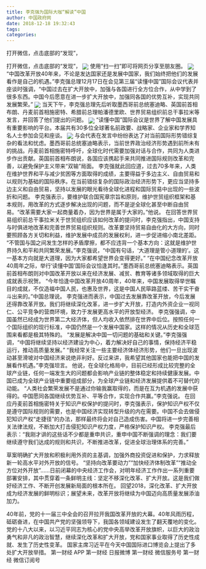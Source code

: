 ```yaml
---
title: 李克强为国际大咖“解读”中国
author: 中国政府网
date: 2018-12-18 19:32:43
tags: 
categories: 
---
```

打开微信，点击底部的“发现”，
<!-- more -->
打开微信，点击底部的“发现”，
<img align="center" border="0" src="http://www.gov.cn/guowuyuan/2018-12/18/5350012/images/8917ed57f4a145f8a9a2133d8a83a61a.jpg" />
使用“扫一扫”即可将网页分享至朋友圈。
<img align="center" border="0" src="http://www.gov.cn/guowuyuan/2018-12/18/5350012/images/aa0114545d9e4650836dce5455652648.jpg" />
“中国改革开放40年来，不论是发达国家还是发展中国家，我们始终把他们的发展看作是自己的机遇。”李克强总理12月17日在会见第三届“读懂中国”国际会议代表并座谈时强调，“中国过去在扩大开放中，加强与各国进行全方位合作，从中学到了很多东西。中国今后愿意在进一步扩大开放中，加强同各国的优势互补，实现共同发展繁荣。”
<img align="center" border="0" src="http://www.gov.cn/guowuyuan/2018-12/18/5350012/images/e51aff0c10d642ecaa17649cde58d488.jpg" />
当天下午，李克强总理先后听取墨西哥前总统塞迪略、英国前首相布朗、丹麦前首相施密特、希腊前总理帕潘德里欧、世界贸易组织前总干事拉米等发言，并回答了他们提出的问题。
<img align="center" border="0" src="http://www.gov.cn/guowuyuan/2018-12/18/5350012/images/8a53650652694a5b8987085187bcca46.jpg" />
“读懂中国”国际会议是世界了解中国发展具有重要影响的平台。本届共有30多位全球著名前政要、战略家、企业家和学界知名人士参加会见和座谈。
<img align="center" border="0" src="http://www.gov.cn/guowuyuan/2018-12/18/5350012/images/d7a8bb38f20c4e91b441940cde3c29df.jpg" />
与会代表在发言中纷纷表达了对当前国际形势错综复杂的看法和忧虑。墨西哥前总统塞迪略表示，当前世界政治经济形势遇到前所未有的挑战。丹麦前首相施密特呼吁，全球化时代需要加强对话与合作，共同为人类进步作出贡献。英国前首相布朗说，各国应该携起手来共同推进国际规则改革和完善，以避免保护主义带来“双输”局面。
李克强就此回应道，过去70多年来，人类在维护世界和平与减少贫困等方面取得的成绩，主要得益于多边主义、自由贸易和以规则为基础的国际秩序。在当前错综复杂的国际政治经济形势下，更应当坚持多边主义和自由贸易，坚持以发展的眼光看待全球化进程和国际贸易中出现的一些波折和问题。
李克强表示，要维护联合国宪章宗旨和原则，维护世贸组织框架和基本规则，用改革的方式逐步解决出现的问题，而不是逆全球化甚至中断自由贸易。“改革需要大家一起商量着办，因为世界是属于大家的。”他说。
在回答世界贸易组织前总干事拉米关于世贸组织应该如何改革的提问时，李克强指出，中国支持与时俱进地改革和完善世界贸易组织规则。改革要坚持贸易自由化的大方向，同时要照顾各方关切和利益，维护发展中成员的发展权利，进一步促进缩小南北差距。
“不管国与国之间发生怎样的矛盾摩擦，都不应违背一个基本方向：这就是维护世界持久和平和共同繁荣发展。”李克强说，“中国有句话，‘大道理是管小道理的’。这一基本方向就是大道理，因为大家都希望世界会变得更好。”
“在中国纪念改革开放40周年之际，举行‘读懂中国’国际会议恰逢其时。”墨西哥前总统塞迪略表示。英国前首相布朗则对中国改革开放以来在经济发展、减贫、教育等诸多领域取得的巨大成就表示祝贺。
“今年恰逢中国改革开放40周年，40年来，中国发展取得举世瞩目的成就，不仅造福中国人民，也惠及世界，这是中国人民筚路蓝缕、苦干实干奋斗出来的。”中国总理说。
李克强进而表示，中国过去发展靠改革开放，今后发展还得靠改革开放。我们将继续深化改革，进一步扩大开放，打造内外资企业一视同仁、公平竞争的营商环境，致力于发展更高水平的开放型经济。
李克强强调，中国虽然已经成为世界第二大经济体，但人均收入依然排在世界中后位。按照任何一个国际组织的现行标准，中国仍然是一个发展中国家。这样的情况从历史和全球范围来看都是极其特殊的。
“发展是解决中国一切问题的基础和关键。”李克强强调，“中国将继续坚持以经济建设为中心，着力解决好自己的事情，保持经济平稳运行，推动高质量发展。”
“我经常关注一些主要经济体经济形势，他们一旦出现波动甚至滑坡对中国经济来说绝非利好。反过来讲，我希望其他国家也能把中国的发展看作机遇。”李克强坦言。
他说，在全球化格局中，目前已经形成比较完整的全球产业链，任何一端发生大的问题都会影响产业链的整体稳定和持续健康发展。中国已成为全球产业链中重要组成部分，为全球产业链和经济发展提供着不可替代的动能。
“人类社会繁荣发展不是通过你输我赢取得的，而是在互为机遇的发展中获得的。中国愿同各国继续优势互补、平等合作，实现合作共赢。”李克强说。
在回应丹麦前首相施密特关于知识产权保护的提问时，李克强表示，保护知识产权不仅是遵守国际规则的需要，也是中国经济实现转型升级的内在需要。中国不会去做侵犯知识产权“走捷径”的办法，那样最终将会对自己造成伤害。中国将进一步完善相关法律法规，不断加大打击侵犯知识产权力度，严格保护知识产权。
李克强最后表示：“我刚才讲的这些话不少都是重申共识，重申中国不断强调的理念：我们要继续遵守我们达成的规则和共识，不断推进改革，促进全球治理体系的完善。”
 
 
草案明确扩大开放和积极利用外资的主基调，加强外商投资促进和保护，力求释放新一轮高水平对外开放的信号。
“坚持向改革要动力”“加快经济体制改革”“推动全方位对外开放”……日前闭幕的中央经济工作会，对明年经济工作作出一系列重要部署安排，其中贯穿着一条鲜明主线：坚定不移深化改革、扩大开放。这是我们做好经济工作、不断开创发展新局面的根本所在。
回望2018，深化改革、扩大开放成为经济发展的鲜明标识；展望未来，改革开放将继续为中国迈向高质量发展添油加力。
40年前，党的十一届三中全会的召开拉开我国改革开放的大幕。40年风雨历程，砥砺奋进，在中国共产党的坚强领导下，我国各领域建设发生了翻天覆地的变化。党的十八大以来，以习近平同志为核心的党中央高举改革开放旗帜，以巨大的政治勇气和非凡的政治智慧，继续深化改革和扩大开放，党和国家事业取得了历史性成就、发生了历史性变革。
国家主席习近平在今天中国国际进口博览会上提出了多处扩大开放举措。
第一财经
APP
第一财经
日报微博
第一财经
微信服务号
第一财经
微信订阅号
